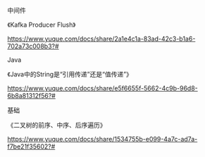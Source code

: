 中间件

《Kafka Producer Flush》

https://www.yuque.com/docs/share/2a1e4c1a-83ad-42c3-b1a6-702a73c008b3?# 

Java

《Java中的String是“引用传递”还是“值传递”》

https://www.yuque.com/docs/share/e5f6655f-5662-4c9b-96d8-6b8a81312f56?# 

基础

《二叉树的前序、中序、后序遍历》

https://www.yuque.com/docs/share/1534755b-e099-4a7c-ad7a-f7be21f35602?# 
